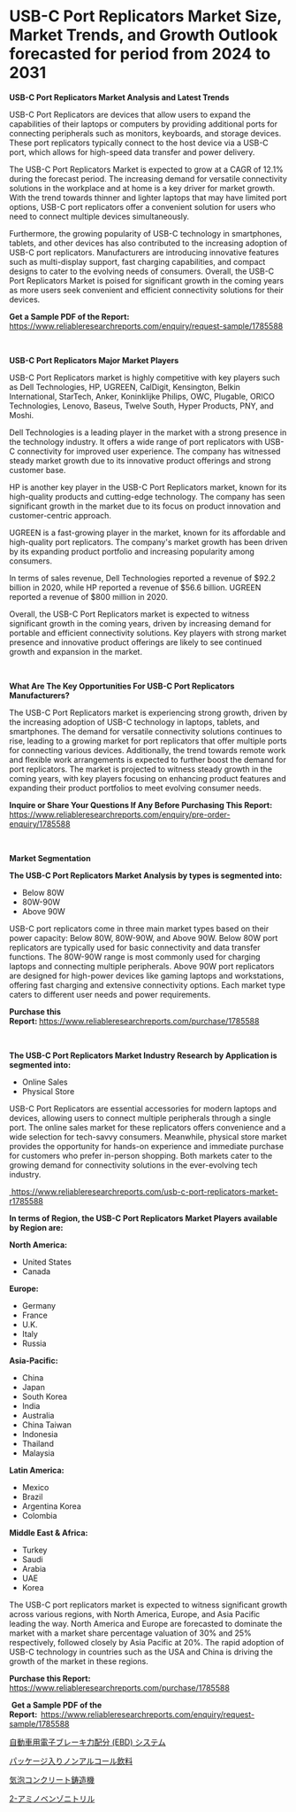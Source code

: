 <p><h1>USB-C Port Replicators Market Size, Market Trends, and Growth Outlook forecasted for period from 2024 to 2031</h1></p><p><strong>USB-C Port Replicators Market Analysis and Latest Trends</strong></p>
<p><p>USB-C Port Replicators are devices that allow users to expand the capabilities of their laptops or computers by providing additional ports for connecting peripherals such as monitors, keyboards, and storage devices. These port replicators typically connect to the host device via a USB-C port, which allows for high-speed data transfer and power delivery.</p><p>The USB-C Port Replicators Market is expected to grow at a CAGR of 12.1% during the forecast period. The increasing demand for versatile connectivity solutions in the workplace and at home is a key driver for market growth. With the trend towards thinner and lighter laptops that may have limited port options, USB-C port replicators offer a convenient solution for users who need to connect multiple devices simultaneously.</p><p>Furthermore, the growing popularity of USB-C technology in smartphones, tablets, and other devices has also contributed to the increasing adoption of USB-C port replicators. Manufacturers are introducing innovative features such as multi-display support, fast charging capabilities, and compact designs to cater to the evolving needs of consumers. Overall, the USB-C Port Replicators Market is poised for significant growth in the coming years as more users seek convenient and efficient connectivity solutions for their devices.</p></p>
<p><strong>Get a Sample PDF of the Report:&nbsp;</strong> <a href="https://www.reliableresearchreports.com/enquiry/request-sample/1785588">https://www.reliableresearchreports.com/enquiry/request-sample/1785588</a></p>
<p>&nbsp;</p>
<p><strong>USB-C Port Replicators Major Market Players</strong></p>
<p><p>USB-C Port Replicators market is highly competitive with key players such as Dell Technologies, HP, UGREEN, CalDigit, Kensington, Belkin International, StarTech, Anker, Koninklijke Philips, OWC, Plugable, ORICO Technologies, Lenovo, Baseus, Twelve South, Hyper Products, PNY, and Moshi.</p><p>Dell Technologies is a leading player in the market with a strong presence in the technology industry. It offers a wide range of port replicators with USB-C connectivity for improved user experience. The company has witnessed steady market growth due to its innovative product offerings and strong customer base.</p><p>HP is another key player in the USB-C Port Replicators market, known for its high-quality products and cutting-edge technology. The company has seen significant growth in the market due to its focus on product innovation and customer-centric approach.</p><p>UGREEN is a fast-growing player in the market, known for its affordable and high-quality port replicators. The company's market growth has been driven by its expanding product portfolio and increasing popularity among consumers.</p><p>In terms of sales revenue, Dell Technologies reported a revenue of $92.2 billion in 2020, while HP reported a revenue of $56.6 billion. UGREEN reported a revenue of $800 million in 2020.</p><p>Overall, the USB-C Port Replicators market is expected to witness significant growth in the coming years, driven by increasing demand for portable and efficient connectivity solutions. Key players with strong market presence and innovative product offerings are likely to see continued growth and expansion in the market.</p></p>
<p>&nbsp;</p>
<p><strong>What Are The Key Opportunities For USB-C Port Replicators Manufacturers?</strong></p>
<p><p>The USB-C Port Replicators market is experiencing strong growth, driven by the increasing adoption of USB-C technology in laptops, tablets, and smartphones. The demand for versatile connectivity solutions continues to rise, leading to a growing market for port replicators that offer multiple ports for connecting various devices. Additionally, the trend towards remote work and flexible work arrangements is expected to further boost the demand for port replicators. The market is projected to witness steady growth in the coming years, with key players focusing on enhancing product features and expanding their product portfolios to meet evolving consumer needs.</p></p>
<p><strong>Inquire or Share Your Questions If Any Before Purchasing This Report:</strong> <a href="https://www.reliableresearchreports.com/enquiry/pre-order-enquiry/1785588">https://www.reliableresearchreports.com/enquiry/pre-order-enquiry/1785588</a></p>
<p>&nbsp;</p>
<p><strong>Market Segmentation</strong></p>
<p><strong>The USB-C Port Replicators Market Analysis by types is segmented into:</strong></p>
<p><ul><li>Below 80W</li><li>80W-90W</li><li>Above 90W</li></ul></p>
<p><p>USB-C port replicators come in three main market types based on their power capacity: Below 80W, 80W-90W, and Above 90W. Below 80W port replicators are typically used for basic connectivity and data transfer functions. The 80W-90W range is most commonly used for charging laptops and connecting multiple peripherals. Above 90W port replicators are designed for high-power devices like gaming laptops and workstations, offering fast charging and extensive connectivity options. Each market type caters to different user needs and power requirements.</p></p>
<p><strong>Purchase this Report:&nbsp;</strong><a href="https://www.reliableresearchreports.com/purchase/1785588">https://www.reliableresearchreports.com/purchase/1785588</a></p>
<p>&nbsp;</p>
<p><strong>The USB-C Port Replicators Market Industry Research by Application is segmented into:</strong></p>
<p><ul><li>Online Sales</li><li>Physical Store</li></ul></p>
<p><p>USB-C Port Replicators are essential accessories for modern laptops and devices, allowing users to connect multiple peripherals through a single port. The online sales market for these replicators offers convenience and a wide selection for tech-savvy consumers. Meanwhile, physical store market provides the opportunity for hands-on experience and immediate purchase for customers who prefer in-person shopping. Both markets cater to the growing demand for connectivity solutions in the ever-evolving tech industry.</p></p>
<p><a href="https://www.reliableresearchreports.com/usb-c-port-replicators-market-r1785588">&nbsp;https://www.reliableresearchreports.com/usb-c-port-replicators-market-r1785588</a></p>
<p><strong>In terms of Region, the USB-C Port Replicators Market Players available by Region are:</strong></p>
<p>
    <p> <strong> North America: </strong>
        <ul>
            <li>United States</li>
            <li>Canada</li>
        </ul>
        </p> 
    <p> <strong> Europe: </strong>
        <ul>
            <li>Germany</li>
            <li>France</li>
            <li>U.K.</li>
            <li>Italy</li>
            <li>Russia</li>
        </ul>
        </p> 
    <p> <strong> Asia-Pacific: </strong>
        <ul>
            <li>China</li>
            <li>Japan</li>
            <li>South Korea</li>
            <li>India</li>
            <li>Australia</li>
            <li>China Taiwan</li>
            <li>Indonesia</li>
            <li>Thailand</li>
            <li>Malaysia</li>
        </ul>
        </p> 
    <p> <strong> Latin America: </strong>
        <ul>
            <li>Mexico</li>
            <li>Brazil</li>
            <li>Argentina Korea</li>
            <li>Colombia</li>
        </ul>
        </p> 
    <p> <strong> Middle East & Africa: </strong>
        <ul>
            <li>Turkey</li>
            <li>Saudi</li>
            <li>Arabia</li>
            <li>UAE</li>
            <li>Korea</li>
        </ul>
    </p>
    </p>
<p><p>The USB-C port replicators market is expected to witness significant growth across various regions, with North America, Europe, and Asia Pacific leading the way. North America and Europe are forecasted to dominate the market with a market share percentage valuation of 30% and 25% respectively, followed closely by Asia Pacific at 20%. The rapid adoption of USB-C technology in countries such as the USA and China is driving the growth of the market in these regions.</p></p>
<p><strong>Purchase this Report: </strong><a href="https://www.reliableresearchreports.com/purchase/1785588">https://www.reliableresearchreports.com/purchase/1785588</a></p>
<p>&nbsp;<strong>Get a Sample PDF of the Report:&nbsp;&nbsp;</strong><a href="https://www.reliableresearchreports.com/enquiry/request-sample/1785588">https://www.reliableresearchreports.com/enquiry/request-sample/1785588</a></p>
<p><strong></strong></p>
<p><p><a href="https://medium.com/@elishelacruz56456/%E8%87%AA%E5%8B%95%E8%BB%8A%E7%94%A8%E9%9B%BB%E5%AD%90%E3%83%96%E3%83%AC%E3%83%BC%E3%82%AD%E5%8A%9B%E9%85%8D%E5%88%86-ebd-%E3%82%B7%E3%82%B9%E3%83%86%E3%83%A0%E5%B8%82%E5%A0%B4%E3%81%AE%E3%83%88%E3%83%AC%E3%83%B3%E3%83%89%E3%81%A8%E5%B8%82%E5%A0%B4%E5%88%86%E6%9E%90%E3%81%AF-2024%E5%B9%B4%E3%81%8B%E3%82%892031%E5%B9%B4%E3%81%AE%E6%9C%9F%E9%96%93%E3%81%AB%E4%BA%88%E6%B8%AC%E3%81%95%E3%82%8C%E3%81%A6%E3%81%84%E3%81%BE%E3%81%99-b6fb009cd8eb">自動車用電子ブレーキ力配分 (EBD) システム</a></p><p><a href="https://medium.com/@frankfurter35566/%E3%83%91%E3%83%83%E3%82%B1%E3%83%BC%E3%82%B8%E5%85%A5%E3%82%8A%E3%81%AE%E3%82%A2%E3%83%AB%E3%82%B3%E3%83%BC%E3%83%AB%E9%A3%B2%E6%96%99%E5%B8%82%E5%A0%B4-%E6%88%90%E5%8A%9F%E3%81%99%E3%82%8B%E3%83%93%E3%82%B8%E3%83%8D%E3%82%B9%E6%88%A6%E7%95%A5%E3%81%AE%E9%8D%B5-2031%E5%B9%B4%E3%81%BE%E3%81%A7%E3%81%AE%E4%BA%88%E6%B8%AC-4df223c399e9">パッケージ入りノンアルコール飲料</a></p><p><a href="https://github.com/RaeJenkins1952/Market-Research-Report-List-1/blob/main/2837847105069.md">気泡コンクリート鋳造機</a></p><p><a href="https://github.com/TysonKub/Market-Research-Report-List-1/blob/main/2349893105070.md">2-アミノベンゾニトリル</a></p></p>
